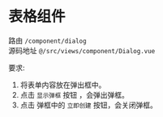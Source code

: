 # 表格组件
路由 `/component/dialog`  
源码地址 `@/src/views/component/Dialog.vue`

要求:  
1. 将表单内容放在弹出框中。
1. 点击 `显示弹框` 按钮 ，会弹出弹框。
1. 点击 弹框中的 `立即创建` 按钮，会关闭弹框。